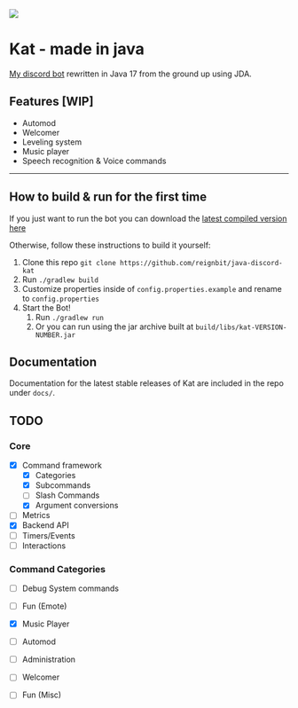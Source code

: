 <a href="https://github.com/ReignBit/java-discord-kat/issues">
   <img src="https://img.shields.io/github/issues/reignbit/java-discord-kat?style=flat-square">
</a>

# Kat - made in java
[My discord bot](https://github.com/Reignbit/discord-kat) rewritten in Java 17 from the ground up using JDA.

## Features [WIP]
 - Automod
 - Welcomer
 - Leveling system
 - Music player
 - Speech recognition & Voice commands

---
## How to build & run for the first time

If you just want to run the bot you can download the [latest compiled version here](
https://github.com/reignbit/java-discord-kat/releases/latest)

Otherwise, follow these instructions to build it yourself:
1. Clone this repo `git clone https://github.com/reignbit/java-discord-kat`
2. Run `./gradlew build`
3. Customize properties inside of `config.properties.example` and rename to `config.properties`
4. Start the Bot!
   1. Run `./gradlew run`
   2. Or you can run using the jar archive built at `build/libs/kat-VERSION-NUMBER.jar`

## Documentation
Documentation for the latest stable releases of Kat are included in the repo under `docs/`.

## TODO

### Core
 - [x] Command framework
    - [x] Categories
    - [x] Subcommands
    - [ ] Slash Commands
    - [x] Argument conversions
 - [ ] Metrics
 - [x] Backend API
 - [ ] Timers/Events
 - [ ] Interactions

### Command Categories
 - [ ] Debug System commands
 - [ ] Fun (Emote)
 - [x] Music Player
 - [ ] Automod
 - [ ] Administration
 - [ ] Welcomer
 - [ ] Fun (Misc)


